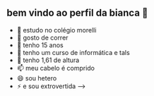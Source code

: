 ## bem vindo ao perfil da bianca 👋


- 🔭 estudo no colégio morelli
- 🌱 gosto de correr
- 👯 tenho 15 anos 
- 🤔 tenho um curso de informática e tals
- 💬 tenho 1,61 de altura
- 📫 meu cabelo é comprido 
- 😄 sou hetero
- ⚡ e sou extrovertida 
-->
